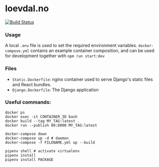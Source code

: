 # loevdal.no

[![Build Status](https://drone.fap.no/api/badges/hakloev/loevdal/status.svg)](https://drone.fap.no/hakloev/loevdal)

### Usage

A local `.env` file is used to set the required environment variables. `docker-compose.yml` contains an example container composition, and can be used for development together with `npm run start:dev`  

### Files

- `Static.Dockerfile`: nginx container used to serve Django's static files and React bundles.
- `Django.Dockerfile`: The Django application

### __Useful commands__:

```
docker ps
docker exec -it CONTAINER_ID bash
docker build --tag MY_TAG:latest .
docker run --publish 80:8000 MY_TAG:latest

docker-compose down
docker-compose up -d # daemon
docker-compose -f FILENAME.yml up --build

pipenv shell # activate virtualenv
pipenv install 
pipenv install PACKAGE
```
